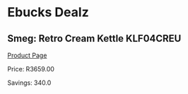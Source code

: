 
# Ebucks Dealz
## Smeg: Retro Cream Kettle KLF04CREU
[Product Page](https://www.ebucks.com/web/shop/productSelected.do?prodId=1149086214&catId=1196428103)

Price: R3659.00

Savings: 340.0


	
